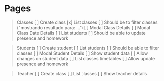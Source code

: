 # Pages

> Classes
[ ] Create class
[x] List classes
    [ ] Should be to filter classes ("mostrando resultado para: ...")
[ ] Modal Class Details
    [ ] Modal Class Date Details
        [ ] List students
        [ ] Should be able to update presence and homework

> Students
[ ] Create student
[ ] List students
    [ ] Should be able to filter classes
[ ] Modal Student Details
    [ ] Show student data
    [ ] Allow changes on student data
    [ ] List classes timetables
        [ ] Allow update presence and homework

> Teacher
[ ] Create class
[ ] List classes
    [ ] Show teacher details
